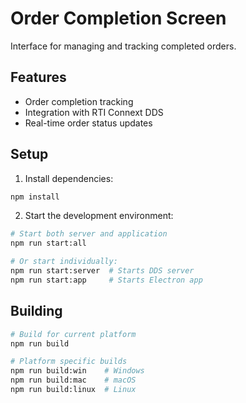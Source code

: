 # Order Completion Screen


Interface for managing and tracking completed orders.

## Features
- Order completion tracking
- Integration with RTI Connext DDS
- Real-time order status updates

## Setup
1. Install dependencies:
```bash
npm install
```
2. Start the development environment:
```bash
# Start both server and application
npm run start:all

# Or start individually:
npm run start:server  # Starts DDS server
npm run start:app     # Starts Electron app
```

## Building
```bash
# Build for current platform
npm run build

# Platform specific builds
npm run build:win    # Windows
npm run build:mac    # macOS
npm run build:linux  # Linux
```